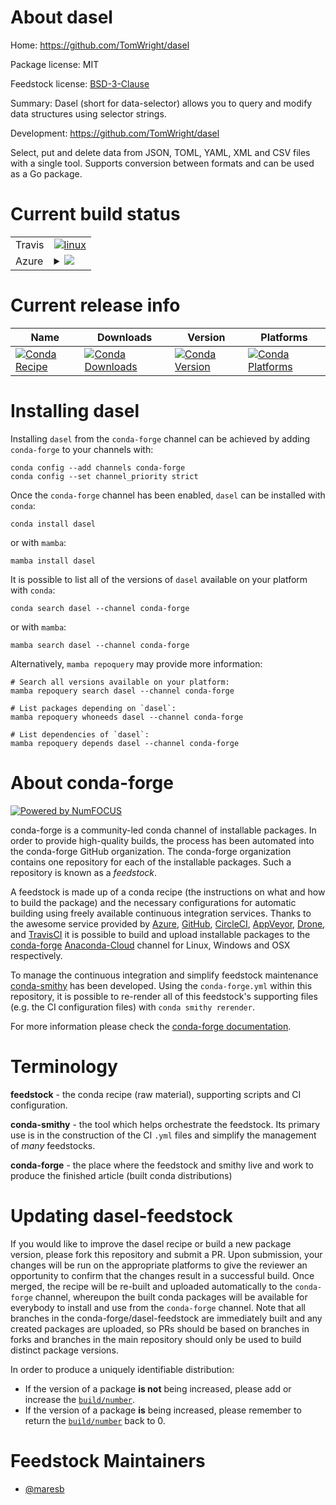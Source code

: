 About dasel
===========

Home: https://github.com/TomWright/dasel

Package license: MIT

Feedstock license: [BSD-3-Clause](https://github.com/conda-forge/dasel-feedstock/blob/main/LICENSE.txt)

Summary: Dasel (short for data-selector) allows you to query and modify data structures
using selector strings.


Development: https://github.com/TomWright/dasel

Select, put and delete data from JSON, TOML, YAML, XML and CSV files with a single
tool. Supports conversion between formats and can be used as a Go package.


Current build status
====================


<table><tr>
    <td>Travis</td>
    <td>
      <a href="https://app.travis-ci.com/conda-forge/dasel-feedstock">
        <img alt="linux" src="https://img.shields.io/travis/com/conda-forge/dasel-feedstock/main.svg?label=Linux">
      </a>
    </td>
  </tr>
    
  <tr>
    <td>Azure</td>
    <td>
      <details>
        <summary>
          <a href="https://dev.azure.com/conda-forge/feedstock-builds/_build/latest?definitionId=16265&branchName=main">
            <img src="https://dev.azure.com/conda-forge/feedstock-builds/_apis/build/status/dasel-feedstock?branchName=main">
          </a>
        </summary>
        <table>
          <thead><tr><th>Variant</th><th>Status</th></tr></thead>
          <tbody><tr>
              <td>linux_64</td>
              <td>
                <a href="https://dev.azure.com/conda-forge/feedstock-builds/_build/latest?definitionId=16265&branchName=main">
                  <img src="https://dev.azure.com/conda-forge/feedstock-builds/_apis/build/status/dasel-feedstock?branchName=main&jobName=linux&configuration=linux%20linux_64_" alt="variant">
                </a>
              </td>
            </tr><tr>
              <td>linux_aarch64</td>
              <td>
                <a href="https://dev.azure.com/conda-forge/feedstock-builds/_build/latest?definitionId=16265&branchName=main">
                  <img src="https://dev.azure.com/conda-forge/feedstock-builds/_apis/build/status/dasel-feedstock?branchName=main&jobName=linux&configuration=linux%20linux_aarch64_" alt="variant">
                </a>
              </td>
            </tr><tr>
              <td>linux_ppc64le</td>
              <td>
                <a href="https://dev.azure.com/conda-forge/feedstock-builds/_build/latest?definitionId=16265&branchName=main">
                  <img src="https://dev.azure.com/conda-forge/feedstock-builds/_apis/build/status/dasel-feedstock?branchName=main&jobName=linux&configuration=linux%20linux_ppc64le_" alt="variant">
                </a>
              </td>
            </tr><tr>
              <td>osx_64</td>
              <td>
                <a href="https://dev.azure.com/conda-forge/feedstock-builds/_build/latest?definitionId=16265&branchName=main">
                  <img src="https://dev.azure.com/conda-forge/feedstock-builds/_apis/build/status/dasel-feedstock?branchName=main&jobName=osx&configuration=osx%20osx_64_" alt="variant">
                </a>
              </td>
            </tr><tr>
              <td>osx_arm64</td>
              <td>
                <a href="https://dev.azure.com/conda-forge/feedstock-builds/_build/latest?definitionId=16265&branchName=main">
                  <img src="https://dev.azure.com/conda-forge/feedstock-builds/_apis/build/status/dasel-feedstock?branchName=main&jobName=osx&configuration=osx%20osx_arm64_" alt="variant">
                </a>
              </td>
            </tr><tr>
              <td>win_64</td>
              <td>
                <a href="https://dev.azure.com/conda-forge/feedstock-builds/_build/latest?definitionId=16265&branchName=main">
                  <img src="https://dev.azure.com/conda-forge/feedstock-builds/_apis/build/status/dasel-feedstock?branchName=main&jobName=win&configuration=win%20win_64_" alt="variant">
                </a>
              </td>
            </tr>
          </tbody>
        </table>
      </details>
    </td>
  </tr>
</table>

Current release info
====================

| Name | Downloads | Version | Platforms |
| --- | --- | --- | --- |
| [![Conda Recipe](https://img.shields.io/badge/recipe-dasel-green.svg)](https://anaconda.org/conda-forge/dasel) | [![Conda Downloads](https://img.shields.io/conda/dn/conda-forge/dasel.svg)](https://anaconda.org/conda-forge/dasel) | [![Conda Version](https://img.shields.io/conda/vn/conda-forge/dasel.svg)](https://anaconda.org/conda-forge/dasel) | [![Conda Platforms](https://img.shields.io/conda/pn/conda-forge/dasel.svg)](https://anaconda.org/conda-forge/dasel) |

Installing dasel
================

Installing `dasel` from the `conda-forge` channel can be achieved by adding `conda-forge` to your channels with:

```
conda config --add channels conda-forge
conda config --set channel_priority strict
```

Once the `conda-forge` channel has been enabled, `dasel` can be installed with `conda`:

```
conda install dasel
```

or with `mamba`:

```
mamba install dasel
```

It is possible to list all of the versions of `dasel` available on your platform with `conda`:

```
conda search dasel --channel conda-forge
```

or with `mamba`:

```
mamba search dasel --channel conda-forge
```

Alternatively, `mamba repoquery` may provide more information:

```
# Search all versions available on your platform:
mamba repoquery search dasel --channel conda-forge

# List packages depending on `dasel`:
mamba repoquery whoneeds dasel --channel conda-forge

# List dependencies of `dasel`:
mamba repoquery depends dasel --channel conda-forge
```


About conda-forge
=================

[![Powered by
NumFOCUS](https://img.shields.io/badge/powered%20by-NumFOCUS-orange.svg?style=flat&colorA=E1523D&colorB=007D8A)](https://numfocus.org)

conda-forge is a community-led conda channel of installable packages.
In order to provide high-quality builds, the process has been automated into the
conda-forge GitHub organization. The conda-forge organization contains one repository
for each of the installable packages. Such a repository is known as a *feedstock*.

A feedstock is made up of a conda recipe (the instructions on what and how to build
the package) and the necessary configurations for automatic building using freely
available continuous integration services. Thanks to the awesome service provided by
[Azure](https://azure.microsoft.com/en-us/services/devops/), [GitHub](https://github.com/),
[CircleCI](https://circleci.com/), [AppVeyor](https://www.appveyor.com/),
[Drone](https://cloud.drone.io/welcome), and [TravisCI](https://travis-ci.com/)
it is possible to build and upload installable packages to the
[conda-forge](https://anaconda.org/conda-forge) [Anaconda-Cloud](https://anaconda.org/)
channel for Linux, Windows and OSX respectively.

To manage the continuous integration and simplify feedstock maintenance
[conda-smithy](https://github.com/conda-forge/conda-smithy) has been developed.
Using the ``conda-forge.yml`` within this repository, it is possible to re-render all of
this feedstock's supporting files (e.g. the CI configuration files) with ``conda smithy rerender``.

For more information please check the [conda-forge documentation](https://conda-forge.org/docs/).

Terminology
===========

**feedstock** - the conda recipe (raw material), supporting scripts and CI configuration.

**conda-smithy** - the tool which helps orchestrate the feedstock.
                   Its primary use is in the construction of the CI ``.yml`` files
                   and simplify the management of *many* feedstocks.

**conda-forge** - the place where the feedstock and smithy live and work to
                  produce the finished article (built conda distributions)


Updating dasel-feedstock
========================

If you would like to improve the dasel recipe or build a new
package version, please fork this repository and submit a PR. Upon submission,
your changes will be run on the appropriate platforms to give the reviewer an
opportunity to confirm that the changes result in a successful build. Once
merged, the recipe will be re-built and uploaded automatically to the
`conda-forge` channel, whereupon the built conda packages will be available for
everybody to install and use from the `conda-forge` channel.
Note that all branches in the conda-forge/dasel-feedstock are
immediately built and any created packages are uploaded, so PRs should be based
on branches in forks and branches in the main repository should only be used to
build distinct package versions.

In order to produce a uniquely identifiable distribution:
 * If the version of a package **is not** being increased, please add or increase
   the [``build/number``](https://docs.conda.io/projects/conda-build/en/latest/resources/define-metadata.html#build-number-and-string).
 * If the version of a package **is** being increased, please remember to return
   the [``build/number``](https://docs.conda.io/projects/conda-build/en/latest/resources/define-metadata.html#build-number-and-string)
   back to 0.

Feedstock Maintainers
=====================

* [@maresb](https://github.com/maresb/)

